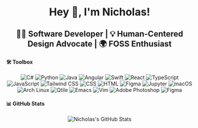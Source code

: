 <h1 align="center">Hey 👋, I'm Nicholas!</h1>
<h2 align="center"> 👨‍💻 Software Developer | 💡 Human-Centered Design Advocate | 🌍 FOSS Enthusiast</h2>

#### 🛠️ Toolbox
<div align="center">  
  
  ![C#](https://img.shields.io/badge/-C%23-239120?style=flat&logo=c-sharp&logoColor=white)
  ![Python](https://img.shields.io/badge/-Python-3776AB?style=flat&logo=python&logoColor=white)
  ![Java](https://img.shields.io/badge/-Java-007396?style=flat&logo=java&logoColor=white)
  ![Angular](https://img.shields.io/badge/-Angular-DD0031?style=flat&logo=angular&logoColor=white)
  ![Swift](https://img.shields.io/badge/-Swift-FA7343?style=flat&logo=swift&logoColor=white)
  ![React](https://img.shields.io/badge/-React-61DAFB?style=flat&logo=react&logoColor=black)
  ![TypeScript](https://img.shields.io/badge/-TypeScript-3178C6?style=flat&logo=typescript&logoColor=white)
  ![JavaScript](https://img.shields.io/badge/-JavaScript-F7DF1E?style=flat&logo=javascript&logoColor=black)
  ![Tailwind CSS](https://img.shields.io/badge/-Tailwind%20CSS-38B2AC?style=flat&logo=tailwind-css&logoColor=white)
  ![CSS](https://img.shields.io/badge/-CSS-1572B6?style=flat&logo=css3&logoColor=white)
  ![HTML](https://img.shields.io/badge/-HTML-E34F26?style=flat&logo=html5&logoColor=white)
  ![Figma](https://img.shields.io/badge/-Figma-F24E1E?style=flat&logo=figma&logoColor=white)
  ![Jupyter](https://img.shields.io/badge/-Jupyter-F37626?style=flat&logo=jupyter&logoColor=white)
  ![macOS](https://img.shields.io/badge/-macOS-000000?style=flat&logo=apple&logoColor=white)
  ![Arch Linux](https://img.shields.io/badge/-Arch%20Linux-1793D1?style=flat&logo=arch-linux&logoColor=white)
  ![Qtile](https://img.shields.io/badge/-Qtile-990000?style=flat&logo=qtile&logoColor=white)
  ![Emacs](https://img.shields.io/badge/-Emacs-7F5AB6?style=flat&logo=gnu-emacs&logoColor=white)
  ![Vim](https://img.shields.io/badge/-Vim-019733?style=flat&logo=vim&logoColor=white)
  ![Adobe Photoshop](https://img.shields.io/badge/-Adobe%20Photoshop-31A8FF?style=flat&logo=adobe-photoshop&logoColor=white)
  ![Figma](https://img.shields.io/badge/-Figma-F24E1E?style=flat&logo=figma&logoColor=white)
  
</div>

#### 📊 GitHub Stats
<div align="center">
  <img src="https://github-readme-stats.vercel.app/api?username=RiosNicholas&show_icons=true" alt="Nicholas's GitHub Stats">
</div>





